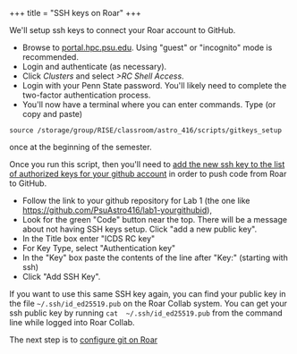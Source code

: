 +++
title = "SSH keys on Roar"
+++

We'll setup ssh keys to connect your Roar account to GitHub.  
- Browse to [portal.hpc.psu.edu](https://portal.hpc.psu.edu).  Using "guest" or "incognito" mode is recommended. 
- Login and authenticate (as necessary).
- Click _Clusters_ and select _>RC Shell Access_.  
- Login with your Penn State password.  You'll likely need to complete the two-factor authentication process.  
- You'll now have a terminal where you can enter commands.  Type (or copy and paste)
```shell
source /storage/group/RISE/classroom/astro_416/scripts/gitkeys_setup
```
once at the beginning of the semester.  

Once you run this script, then you'll need to [add the new ssh key to the list of authorized keys for your github account](https://help.github.com/articles/adding-a-new-ssh-key-to-your-github-account/#platform-linux) in order to push code from Roar to GitHub.
- Follow the link to your github repository for Lab 1 (the one like https://github.com/PsuAstro416/lab1-yourgithubid),
- Look for the green "Code" button near the top.  There will be a message about not having SSH keys setup.  Click "add a new public key".  
- In the Title box enter "ICDS RC key"
- For Key Type, select "Authentication key"
- In the "Key" box paste the contents of the line after "Key:" (starting with ssh) 
- Click "Add SSH Key".  

If you want to use this same SSH key again, you can find your public key in the file `~/.ssh/id_ed25519.pub` on the Roar Collab system.  You can get your ssh public key by running `cat  ~/.ssh/id_ed25519.pub` from the command line while logged into Roar Collab.  

The next step is to [configure git on Roar](../git/)